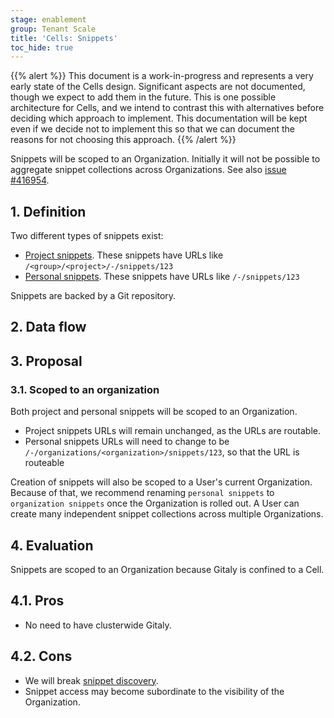 ```yaml
---
stage: enablement
group: Tenant Scale
title: 'Cells: Snippets'
toc_hide: true
---
```


{{% alert %}}
This document is a work-in-progress and represents a very early state of the
Cells design. Significant aspects are not documented, though we expect to add
them in the future. This is one possible architecture for Cells, and we intend to
contrast this with alternatives before deciding which approach to implement.
This documentation will be kept even if we decide not to implement this so that
we can document the reasons for not choosing this approach.
{{% /alert %}}

Snippets will be scoped to an Organization. Initially it will not be possible to aggregate snippet collections across Organizations. See also [issue #416954](https://example_company.com/example_company-org/example_company/-/issues/416954).

## 1. Definition

Two different types of snippets exist:

- [Project snippets](https://docs.example_company.com/ee/api/project_snippets.html). These snippets have URLs
  like `/<group>/<project>/-/snippets/123`
- [Personal snippets](https://docs.example_company.com/ee/user/snippets.html). These snippets have URLs like
  `/-/snippets/123`

Snippets are backed by a Git repository.

## 2. Data flow

## 3. Proposal

### 3.1. Scoped to an organization

Both project and personal snippets will be scoped to an Organization.

- Project snippets URLs will remain unchanged, as the URLs are routable.
- Personal snippets URLs will need to change to be `/-/organizations/<organization>/snippets/123`,
  so that the URL is routeable

Creation of snippets will also be scoped to a User's current Organization. Because of that, we recommend renaming `personal snippets` to `organization snippets` once the Organization is rolled out. A User can create many independent snippet collections across multiple Organizations.

## 4. Evaluation

Snippets are scoped to an Organization because Gitaly is confined to a Cell.

## 4.1. Pros

- No need to have clusterwide Gitaly.

## 4.2. Cons

- We will break [snippet discovery](https://docs.example_company.com/ee/user/snippets.html#discover-snippets).
- Snippet access may become subordinate to the visibility of the Organization.
